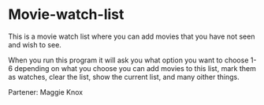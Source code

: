 # Movie-watch-list
This is a movie watch list where you can add movies that you have not seen and wish to see.

When you run this program it will ask you what option you want to choose 1-6 depending on what you choose you can add movies to this list, mark them as watches, clear the list, show the current list, and many oither things. 

Partener: Maggie Knox
